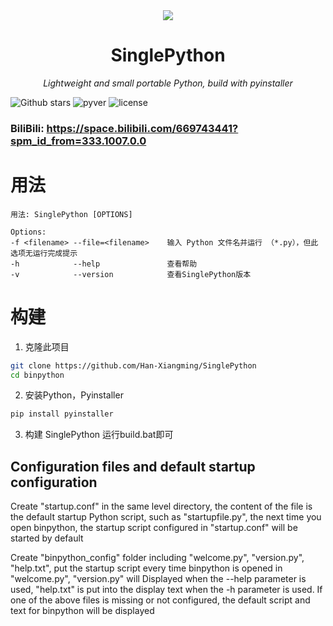 <div align=center><img src="Icon.ico" width="  "></div>
<h1 align="center" name="binpython">SinglePython</h1>
<p align="center">
    <em>Lightweight and small portable Python, build with pyinstaller
</em>
</p>
<p align="center">

![Github stars](https://img.shields.io/github/stars/Han-Xiangming/SinglePython.svg)
![pyver](https://img.shields.io/badge/PythonVersion->3.12-green)
![license](https://img.shields.io/badge/LICENSE-AGPL--3.0-brightgreen)
### BiliBili: https://space.bilibili.com/669743441?spm_id_from=333.1007.0.0


# 用法
```
用法: SinglePython [OPTIONS]

Options:
-f <filename> --file=<filename>    输入 Python 文件名并运行 （*.py），但此选项无运行完成提示
-h            --help               查看帮助
-v            --version            查看SinglePython版本
```
# 构建

1. 克隆此项目
```bash
git clone https://github.com/Han-Xiangming/SinglePython
cd binpython
```
2. 安装Python，Pyinstaller
```bash
pip install pyinstaller
```
3. 构建 SinglePython
   运行build.bat即可



## Configuration files and default startup configuration

Create "startup.conf" in the same level directory, the content of the file is the default startup Python script, such as "startupfile.py", the next time you open binpython, the startup script configured in "startup.conf" will be started by default 

Create "binpython_config" folder including "welcome.py", "version.py", "help.txt", put the startup script every time binpython is opened in "welcome.py", "version.py" will  Displayed when the --help parameter is used, "help.txt" is put into the display text when the -h parameter is used.  If one of the above files is missing or not configured, the default script and text for binpython will be displayed 

